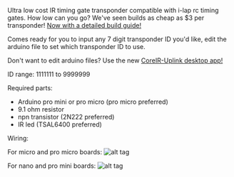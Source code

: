 Ultra low cost IR timing gate transponder compatible with i-lap rc timing gates. How low can you go? We've seen builds as cheap as $3 per transponder!
[Now with a detailed build guide!](http://mrickert.com/2016/10/12/building-your-own-coreir-transponder/)


Comes ready for you to input any 7 digit transponder ID you'd like, edit the arduino file to set which transponder ID to use.

Don't want to edit arduino files? Use the new [CoreIR-Uplink desktop app!](https://github.com/slacker87/CoreIR-Uplink)

ID range: 1111111 to 9999999

Required parts:
* Arduino pro mini or pro micro (pro micro preferred)
* 9.1 ohm resistor
* npn transistor (2N222 preferred)
* IR led (TSAL6400 preferred)


Wiring:

For micro and pro micro boards:
![alt tag](https://raw.githubusercontent.com/slacker87/CoreIR/master/micro.png)

For nano and pro mini boards:
![alt tag](https://raw.githubusercontent.com/slacker87/CoreIR/master/mini.png)
